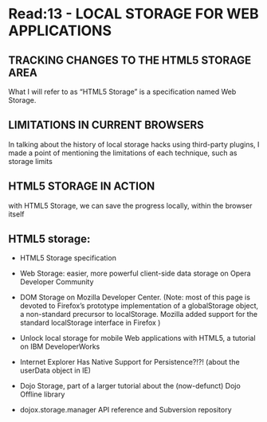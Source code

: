 # Read:13 - LOCAL STORAGE FOR WEB APPLICATIONS
## TRACKING CHANGES TO THE HTML5 STORAGE AREA
 What I will refer to as “HTML5 Storage” is a specification named Web Storage.
## LIMITATIONS IN CURRENT BROWSERS
 In talking about the history of local storage hacks using third-party plugins, I made a point of mentioning the limitations of each technique, such as storage limits
## HTML5 STORAGE IN ACTION
 with HTML5 Storage, we can save the progress locally, within the browser itself

## HTML5 storage:

- HTML5 Storage specification
- Web Storage: easier, more powerful client-side data storage on Opera Developer Community
- DOM Storage on Mozilla Developer Center. (Note: most of this page is devoted to Firefox’s prototype implementation of a globalStorage object, a non-standard precursor to localStorage. Mozilla added support for the standard localStorage interface in Firefox )
- Unlock local storage for mobile Web applications with HTML5, a tutorial on IBM DeveloperWorks


- Internet Explorer Has Native Support for Persistence?!?! (about the userData object in IE)
- Dojo Storage, part of a larger tutorial about the (now-defunct) Dojo Offline library
- dojox.storage.manager API reference and Subversion repository